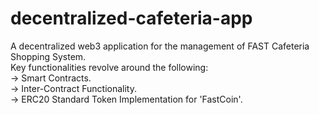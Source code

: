 # decentralized-cafeteria-app
A decentralized web3 application for the management of FAST Cafeteria Shopping System.<br/>
Key functionalities revolve around the following:<br/>
-> Smart Contracts.<br/>
-> Inter-Contract Functionality.<br/>
-> ERC20 Standard Token Implementation for 'FastCoin'.<br/>
